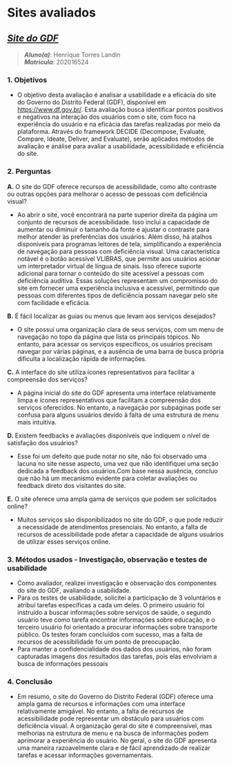 # **Sites avaliados**

## [_Site do GDF_](https://www.df.gov.br/)

> **_Aluno(a)_**:  Henrique Torres Landin  
> **_Matricula_**: 202016524

### **1. Objetivos**

* O objetivo desta avaliação é analisar a usabilidade e a eficácia do site do Governo do Distrito Federal (GDF), disponível em <https://www.df.gov.br/>. Esta avaliação busca identificar pontos positivos e negativos na interação dos usuários com o site, com foco na experiência do usuário e na eficácia das tarefas realizadas por meio da plataforma. Através do framework DECIDE (Decompose, Evaluate, Compare, Ideate, Deliver, and Evaluate), serão aplicados métodos de avaliação e análise para avaliar a usabilidade, acessibilidade e eficiência do site.

### **2. Perguntas**

**A.** O site do GDF oferece recursos de acessibilidade, como alto contraste ou outras opções para melhorar o acesso de pessoas com deficiência visual?

* Ao abrir o site, você encontrará na parte superior direita da página um conjunto de recursos de acessibilidade. Isso inclui a capacidade de aumentar ou diminuir o tamanho da fonte e ajustar o contraste para melhor atender às preferências dos usuários. Além disso, há atalhos disponíveis para programas leitores de tela, simplificando a experiência de navegação para pessoas com deficiência visual. Uma característica notável é o botão acessível VLIBRAS, que permite aos usuários acionar um interpretador virtual de língua de sinais. Isso oferece suporte adicional para tornar o conteúdo do site acessível a pessoas com deficiência auditiva. Essas soluções representam um compromisso do site em fornecer uma experiência inclusiva e acessível, permitindo que pessoas com diferentes tipos de deficiência possam navegar pelo site com facilidade e eficácia.

**B.** É fácil localizar as guias ou menus que levam aos serviços desejados?

* O site possui uma organização clara de seus serviços, com um menu de navegação no topo da página que lista os principais tópicos. No entanto, para acessar os serviços específicos, os usuários precisam navegar por várias páginas, e a ausência de uma barra de busca própria dificulta a localização rápida de informações.

**C.** A interface do site utiliza ícones representativos para facilitar a compreensão dos serviços?

* A página inicial do site do GDF apresenta uma interface relativamente limpa e ícones representativos que facilitam a compreensão dos serviços oferecidos. No entanto, a navegação por subpáginas pode ser confusa para alguns usuários devido à falta de uma estrutura de menu mais intuitiva.

**D.**  Existem feedbacks e avaliações disponíveis que indiquem o nível de satisfação dos usuários?

* Esse foi um defeito que pude notar no site, não foi observado uma lacuna no site nesse aspecto, uma vez que não identifiquei uma seção dedicada a feedback dos usuários.Com base nessa ausência, concluo que não há um mecanismo evidente para coletar avaliações ou feedback direto dos visitantes do site.

**E.** O site oferece uma ampla gama de serviços que podem ser solicitados online?

* Muitos serviços são disponibilizados no site do GDF, o que pode reduzir a necessidade de atendimentos presenciais. No entanto, a falta de recursos de acessibilidade pode afetar a capacidade de alguns usuários de utilizar esses serviços online.

### **3. Métodos usados - Investigação, observação e testes de usabilidade**

* Como avaliador, realizei investigação e observação dos componentes do site do GDF, avaliando a usabilidade.
* Para os testes de usabilidade, solicitei a participação de 3 voluntários e atribuí tarefas específicas a cada um deles. O primeiro usuário foi instruído a buscar informações sobre serviços de saúde, o segundo usuário teve como tarefa encontrar informações sobre educação, e o terceiro usuário foi orientado a procurar informações sobre transporte público. Os testes foram concluídos com sucesso, mas a falta de recursos de acessibilidade foi um ponto de preocupação.
* Para manter a confidencialidade dos dados dos usuários, não foram capturadas imagens dos resultados das tarefas, pois elas envolviam a busca de informações pessoais

### **4. Conclusão**

* Em resumo, o site do Governo do Distrito Federal (GDF) oferece uma ampla gama de recursos e informações com uma interface relativamente amigável. No entanto, a falta de recursos de acessibilidade pode representar um obstáculo para usuários com deficiência visual. A organização geral do site é compreensível, mas melhorias na estrutura de menu e na busca de informações podem aprimorar a experiência do usuário. No geral, o site do GDF apresenta uma maneira razoavelmente clara e de fácil aprendizado de realizar tarefas e acessar informações governamentais.
